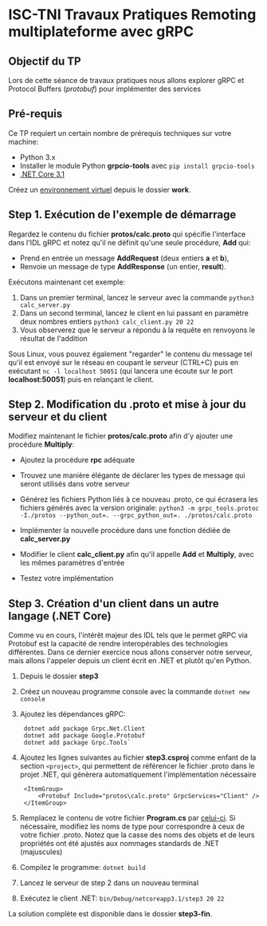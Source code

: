 # ISC-TNI Travaux Pratiques Remoting multiplateforme avec gRPC

## Objectif du TP
Lors de cette séance de travaux pratiques nous allons explorer gRPC et Protocol Buffers (*protobuf*) pour implémenter des services 

## Pré-requis
Ce TP requiert un certain nombre de prérequis techniques sur votre machine:
  - Python 3.x
  - Installer le module Python **grpcio-tools** avec `pip install grpcio-tools`
  - [.NET Core 3.1](https://dotnet.microsoft.com/download/dotnet-core)

Créez un [environnement virtuel](https://docs.python.org/3/tutorial/venv.html) depuis le dossier **work**.

## Step 1. Exécution de l'exemple de démarrage
Regardez le contenu du fichier **protos/calc.proto** qui spécifie l'interface dans l'IDL gRPC et notez qu'il ne définit qu'une seule procédure, **Add** qui:
  - Prend en entrée un message **AddRequest** (deux entiers **a** et **b**),
  - Renvoie un message de type **AddResponse** (un entier, **result**).

Exécutons maintenant cet exemple:
  1. Dans un premier terminal, lancez le serveur avec la commande `python3 calc_server.py`
  2. Dans un second terminal, lancez le client en lui passant en paramètre deux nombres entiers `python3 calc_client.py 20 22`
  3. Vous observerez que le serveur a répondu à la requête en renvoyons le résultat de l'addition

Sous Linux, vous pouvez également "regarder" le contenu du message tel qu'il est envoyé sur le réseau en coupant le serveur (CTRL+C) puis en exécutant `nc -l localhost 50051` (qui lancera une écoute sur le port **localhost:50051**) puis en relançant le client.

## Step 2. Modification du .proto et mise à jour du serveur et du client
Modifiez maintenant le fichier **protos/calc.proto** afin d'y ajouter une procédure **Multiply**:
  - Ajoutez la procédure **rpc** adéquate
  - Trouvez une manière élégante de déclarer les types de message qui seront utilisés dans votre serveur
  - Générez les fichiers Python liés à ce nouveau .proto, ce qui écrasera les fichiers générés avec la version originale: `python3 -m grpc_tools.protoc -I./protos --python_out=. --grpc_python_out=. ./protos/calc.proto`

  - Implémenter la nouvelle procédure dans une fonction dédiée de **calc_server.py**
  - Modifier le client **calc_client.py** afin qu'il appelle **Add** et **Multiply**, avec les mêmes paramètres d'entrée
  - Testez votre implémentation

## Step 3. Création d'un client dans un autre langage (.NET Core)
Comme vu en cours, l'intérêt majeur des IDL tels que le permet gRPC via Protobuf est la capacité de rendre interopérables des technologies différentes. Dans ce dernier exercice nous allons conserver notre serveur, mais allons l'appeler depuis un client écrit en .NET et plutôt qu'en Python.

  1. Depuis le dossier **step3**
  2. Créez un nouveau programme console avec la commande `dotnet new console`
  3. Ajoutez les dépendances gRPC:

          dotnet add package Grpc.Net.Client
          dotnet add package Google.Protobuf
          dotnet add package Grpc.Tools`

  4. Ajoutez les lignes suivantes au fichier **step3.csproj** comme enfant de la section `<project>`, qui permettent de référencer le fichier .proto dans le projet .NET, qui génèrera automatiquement l'implémentation nécessaire

          <ItemGroup>
              <Protobuf Include="protos\calc.proto" GrpcServices="Client" />
          </ItemGroup>

  5. Remplacez le contenu de votre fichier **Program.cs** par [celui-ci](step3/Program_reference.cs). Si nécessaire, modifiez les noms de type pour correspondre à ceux de votre fichier .proto.
  Notez que la casse des noms des objets et de leurs propriétés ont été ajustés aux nommages standards de .NET (majuscules)
  6. Compilez le programme: `dotnet build`
  7. Lancez le serveur de step 2 dans un nouveau terminal
  8. Exécutez le client .NET: `bin/Debug/netcoreapp3.1/step3 20 22`
  
La solution complète est disponible dans le dossier **step3-fin**.